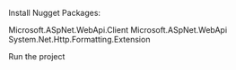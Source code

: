 Install Nugget Packages:

Microsoft.ASpNet.WebApi.Client
Microsoft.ASpNet.WebApi
System.Net.Http.Formatting.Extension

Run the project

